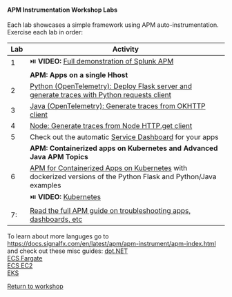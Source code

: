 #### APM Instrumentation Workshop Labs 
Each lab showcases a simple framework using APM auto-instrumentation.    
Exercise each lab in order:  

|Lab|Activity|
|---|--------|
| 1 | :play_or_pause_button: **VIDEO:** [Full demonstration of Splunk APM](https://drive.google.com/file/d/1jc5VWL4jKMqAUgUxDnMcpB42LKAn8Bdm/view?usp=sharing) |
||**APM: Apps on a single Hhost**|
| 2 | [Python (OpenTelemetry): Deploy Flask server and generate traces with Python requests client](../python)|
| 3 | [Java (OpenTelemetry): Generate traces from OKHTTP client](../java) |
| 4 | [Node: Generate traces from Node HTTP.get client](../node) |
| 5 | Check out the automatic [Service Dashboard](../dashboards/servicedashboard.md) for your apps |  
| | **APM: Containerized apps on Kubernetes and Advanced Java APM Topics** |
| 6 | [APM for Containerized Apps on Kubernetes](../k8s) with dockerized versions of the Python Flask and Python/Java examples |
||:play_or_pause_button: **VIDEO:** [Kubernetes](https://drive.google.com/file/d/1aKMbNNDyebVSS8D1WOpAy81AdcUTQz3w/view?usp=sharing) |  
| 7:| [Read the full APM guide on troubleshooting apps, dashboards, etc](https://docs.signalfx.com/en/latest/apm/apm-getting-started/apm-index.html) |

To learn about more languges go to https://docs.signalfx.com/en/latest/apm/apm-instrument/apm-index.html and check out these misc guides:
[dot.NET](../misc/dotnet)  
[ECS Fargate](../misc/ecs-fargate)  
[ECS EC2](../misc/ecs-ec2)  
[EKS](../misc/eks)

[Return to workshop](../README.md)
